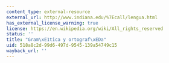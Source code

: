 ```yaml
---
content_type: external-resource
external_url: http://www.indiana.edu/%7Ecall/lengua.html
has_external_license_warning: true
license: https://en.wikipedia.org/wiki/All_rights_reserved
status: ''
title: "Gram\xE1tica y ortograf\xEDa"
uid: 518a8c2d-99d6-497d-9545-139a54749c15
wayback_url: ''
---
```

